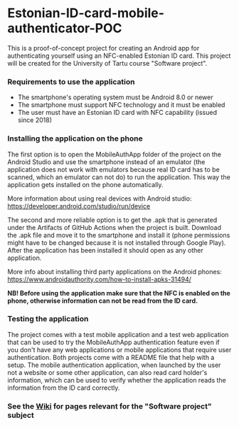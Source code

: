 # Estonian-ID-card-mobile-authenticator-POC

This is a proof-of-concept project for creating an Android app for authenticating yourself using an NFC-enabled Estonian ID card. This project will be created for the University of Tartu course "Software project".

### Requirements to use the application
* The smartphone's operating system must be Android 8.0 or newer
* The smartphone must support NFC technology and it must be enabled
* The user must have an Estonian ID card with NFC capability (issued since 2018)

### Installing the application on the phone
The first option is to open the MobileAuthApp folder of the project on the Android Studio and use the smartphone instead of an emulator (the application does not work with emulators because real ID card has to be scanned, which an emulator can not do) to run the application. This way the application gets installed on the phone automatically.   

More information about using real devices with Android studio: https://developer.android.com/studio/run/device  

The second and more reliable option is to get the .apk that is generated under the Artifacts of GitHub Actions when the project is built. Download the .apk file and move it to the smartphone and install it (phone permissions might have to be changed because it is not installed through Google Play). After the application has been installed it should open as any other application.

More info about installing third party applications on the Android phones: https://www.androidauthority.com/how-to-install-apks-31494/  

**NB! Before using the application make sure that the NFC is enabled on the phone, otherwise information can not be read from the ID card.**

### Testing the application
The project comes with a test mobile application and a test web application that can be used to try the MobileAuthApp authentication feature even if you don't have any web applications or mobile applications that require user authentication. Both projects come with a README file that help with a setup.
The mobile authentication application, when launched by the user not a website or some other application, can also read card holder's information, which can be used to verify whether the application reads the information from the ID card correctly.

### See the [Wiki](https://github.com/TanelOrumaa/Estonian-ID-card-mobile-authenticator-POC/wiki) for pages relevant for the "Software project" subject

